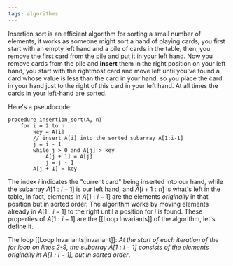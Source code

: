 ```yaml
---
tags: algorithms
---
```

Insertion sort is an efficient algorithm for sorting a small number of elements, it works as someone might sort a hand of playing cards, you first start with an empty left hand and a pile of cards in the table, then, you remove the first card from the pile and put it in your left hand. Now you remove cards from the pile and **insert** them in the right position on your left hand, you start with the rightmost card and move left until you've found a card whose value is less than the card in your hand, so you place the card in your hand just to the right of this card in your left hand. At all times the cards in your left-hand are sorted. 

Here's a pseudocode:
```
procedure insertion_sort(A, n)
	for i = 2 to n
		key = A[i]
		// insert A[i] into the sorted subarray A[1:i-1]
		j = i - 1
		while j > 0 and A[j] > key
			A[j + 1] = A[j]
			j = j - 1
		A[j + 1] = key
```

The index $i$ indicates the "current card" being inserted into our hand, while the subarray $A[1:i-1]$ is our left hand, and $A[i+1:n]$ is what's left in the table, In fact, elements in $A[1:i-1]$ are the elements *originally* in that position but in sorted order. The algorithm works by moving elements already in $A[1:i-1]$ to the right until a position for $i$ is found.
These properties of $A[1:i-1]$ are the [[Loop Invariants]] of the algorithm, let's define it.

The loop [[Loop Invariants|invariant]]: *At the start of each iteration of the for loop on lines $2$-$9$, the subarray $A[1:i-1]$ consists of the elements originally in $A[1:i-1]$, but in sorted order*.
